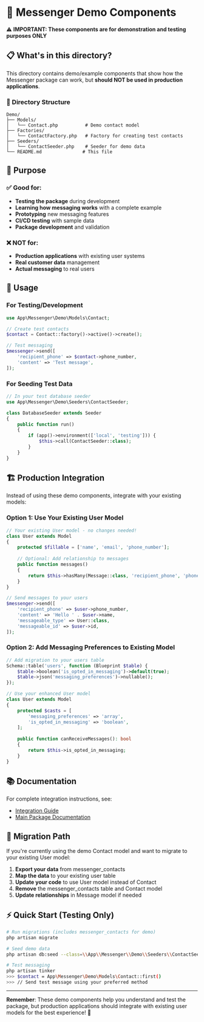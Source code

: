 # 🧪 Messenger Demo Components

⚠️ **IMPORTANT: These components are for demonstration and testing purposes ONLY**

## 📋 What's in this directory?

This directory contains demo/example components that show how the Messenger package can work, but **should NOT be used in production applications**.

### 📁 Directory Structure

```
Demo/
├── Models/
│   └── Contact.php          # Demo contact model
├── Factories/
│   └── ContactFactory.php   # Factory for creating test contacts
├── Seeders/
│   └── ContactSeeder.php    # Seeder for demo data
└── README.md               # This file
```

## 🎯 Purpose

### ✅ Good for:
- **Testing the package** during development
- **Learning how messaging works** with a complete example
- **Prototyping** new messaging features
- **CI/CD testing** with sample data
- **Package development** and validation

### ❌ NOT for:
- **Production applications** with existing user systems
- **Real customer data** management
- **Actual messaging** to real users

## 🚀 Usage

### For Testing/Development

```php
use App\Messenger\Demo\Models\Contact;

// Create test contacts
$contact = Contact::factory()->active()->create();

// Test messaging
$messenger->send([
    'recipient_phone' => $contact->phone_number,
    'content' => 'Test message',
]);
```

### For Seeding Test Data

```php
// In your test database seeder
use App\Messenger\Demo\Seeders\ContactSeeder;

class DatabaseSeeder extends Seeder
{
    public function run()
    {
        if (app()->environment(['local', 'testing'])) {
            $this->call(ContactSeeder::class);
        }
    }
}
```

## 🏗️ Production Integration

Instead of using these demo components, integrate with your existing models:

### Option 1: Use Your Existing User Model

```php
// Your existing User model - no changes needed!
class User extends Model
{
    protected $fillable = ['name', 'email', 'phone_number'];
    
    // Optional: Add relationship to messages
    public function messages()
    {
        return $this->hasMany(Message::class, 'recipient_phone', 'phone_number');
    }
}

// Send messages to your users
$messenger->send([
    'recipient_phone' => $user->phone_number,
    'content' => 'Hello ' . $user->name,
    'messageable_type' => User::class,
    'messageable_id' => $user->id,
]);
```

### Option 2: Add Messaging Preferences to Existing Model

```php
// Add migration to your users table
Schema::table('users', function (Blueprint $table) {
    $table->boolean('is_opted_in_messaging')->default(true);
    $table->json('messaging_preferences')->nullable();
});

// Use your enhanced User model
class User extends Model
{
    protected $casts = [
        'messaging_preferences' => 'array',
        'is_opted_in_messaging' => 'boolean',
    ];
    
    public function canReceiveMessages(): bool
    {
        return $this->is_opted_in_messaging;
    }
}
```

## 📚 Documentation

For complete integration instructions, see:
- [Integration Guide](../docs/INTEGRATION.md)
- [Main Package Documentation](../../README.md)

## 🔧 Migration Path

If you're currently using the demo Contact model and want to migrate to your existing User model:

1. **Export your data** from messenger_contacts
2. **Map the data** to your existing user table
3. **Update your code** to use User model instead of Contact
4. **Remove** the messenger_contacts table and Contact model
5. **Update relationships** in Message model if needed

## ⚡ Quick Start (Testing Only)

```bash
# Run migrations (includes messenger_contacts for demo)
php artisan migrate

# Seed demo data
php artisan db:seed --class=\\App\\Messenger\\Demo\\Seeders\\ContactSeeder

# Test messaging
php artisan tinker
>>> $contact = App\Messenger\Demo\Models\Contact::first()
>>> // Send test message using your preferred method
```

---

**Remember**: These demo components help you understand and test the package, but production applications should integrate with existing user models for the best experience! 🎯
